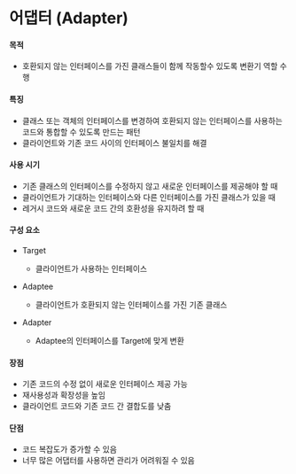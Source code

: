 # 어댑터 (Adapter)

#### 목적

- 호환되지 않는 인터페이스를 가진 클래스들이 함께 작동할수 있도록 변환기 역할 수행

#### 특징

- 클래스 또는 객체의 인터페이스를 변경하여 호환되지 않는 인터페이스를 사용하는 코드와 통합할 수 있도록 만드는 패턴
- 클라이언트와 기존 코드 사이의 인터페이스 불일치를 해결

#### 사용 시기

- 기존 클래스의 인터페이스를 수정하지 않고 새로운 인터페이스를 제공해야 할 때
- 클라이언트가 기대하는 인터페이스와 다른 인터페이스를 가진 클래스가 있을 때
- 레거시 코드와 새로운 코드 간의 호환성을 유지하려 할 때

#### 구성 요소

- Target

  - 클라이언트가 사용하는 인터페이스

- Adaptee

  - 클라이언트가 호환되지 않는 인터페이스를 가진 기존 클래스

- Adapter

  - Adaptee의 인터페이스를 Target에 맞게 변환

#### 장점

- 기존 코드의 수정 없이 새로운 인터페이스 제공 가능
- 재사용성과 확장성을 높임
- 클라이언트 코드와 기존 코드 간 결합도를 낮춤

#### 단점

- 코드 복잡도가 증가할 수 있음
- 너무 많은 어댑터를 사용하면 관리가 어려워질 수 있음

